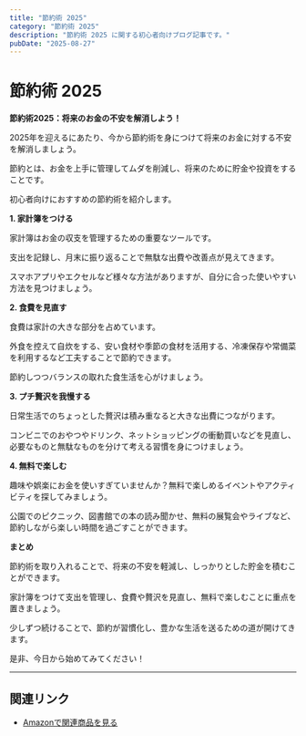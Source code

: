 ```yaml
---
title: "節約術 2025"
category: "節約術 2025"
description: "節約術 2025 に関する初心者向けブログ記事です。"
pubDate: "2025-08-27"
---
```


# 節約術 2025

**節約術2025：将来のお金の不安を解消しよう！**

2025年を迎えるにあたり、今から節約術を身につけて将来のお金に対する不安を解消しましょう。

節約とは、お金を上手に管理してムダを削減し、将来のために貯金や投資をすることです。

初心者向けにおすすめの節約術を紹介します。



**1. 家計簿をつける**

家計簿はお金の収支を管理するための重要なツールです。

支出を記録し、月末に振り返ることで無駄な出費や改善点が見えてきます。

スマホアプリやエクセルなど様々な方法がありますが、自分に合った使いやすい方法を見つけましょう。



**2. 食費を見直す**

食費は家計の大きな部分を占めています。

外食を控えて自炊をする、安い食材や季節の食材を活用する、冷凍保存や常備菜を利用するなど工夫することで節約できます。

節約しつつバランスの取れた食生活を心がけましょう。



**3. プチ贅沢を我慢する**

日常生活でのちょっとした贅沢は積み重なると大きな出費につながります。

コンビニでのおやつやドリンク、ネットショッピングの衝動買いなどを見直し、必要なものと無駄なものを分けて考える習慣を身につけましょう。



**4. 無料で楽しむ**

趣味や娯楽にお金を使いすぎていませんか？無料で楽しめるイベントやアクティビティを探してみましょう。

公園でのピクニック、図書館での本の読み聞かせ、無料の展覧会やライブなど、節約しながら楽しい時間を過ごすことができます。



**まとめ**

節約術を取り入れることで、将来の不安を軽減し、しっかりとした貯金を積むことができます。

家計簿をつけて支出を管理し、食費や贅沢を見直し、無料で楽しむことに重点を置きましょう。

少しずつ続けることで、節約が習慣化し、豊かな生活を送るための道が開けてきます。

是非、今日から始めてみてください！

---

## 関連リンク

- [Amazonで関連商品を見る](https://www.amazon.co.jp/s?k=%E7%AF%80%E7%B4%84%E8%A1%93+2025&tag=autowritehubai-22)
